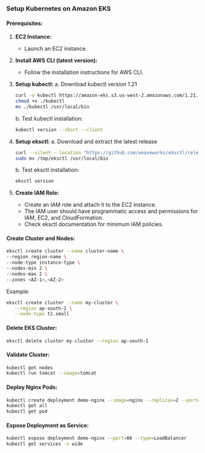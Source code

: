 

### Setup Kubernetes on Amazon EKS

#### Prerequisites:

1. **EC2 Instance:**
   - Launch an EC2 instance.

2. **Install AWS CLI (latest version):**
   - Follow the installation instructions for AWS CLI.

3. **Setup kubectl:**
   a. Download kubectl version 1.21
   ```bash
   curl -o kubectl https://amazon-eks.s3.us-west-2.amazonaws.com/1.21.2/2021-07-05/bin/linux/amd64/kubectl
   chmod +x ./kubectl
   mv ./kubectl /usr/local/bin
   ```
   b. Test kubectl installation:
   ```bash
   kubectl version --short --client
   ```

4. **Setup eksctl:**
   a. Download and extract the latest release
   ```bash
   curl --silent --location "https://github.com/weaveworks/eksctl/releases/latest/download/eksctl_$(uname -s)_amd64.tar.gz" | tar xz -C /tmp
   sudo mv /tmp/eksctl /usr/local/bin
   ```
   b. Test eksctl installation:
   ```bash
   eksctl version
   ```

5. **Create IAM Role:**
   - Create an IAM role and attach it to the EC2 instance.
   - The IAM user should have programmatic access and permissions for IAM, EC2, and CloudFormation.
   - Check eksctl documentation for minimum IAM policies.

#### Create Cluster and Nodes:

```bash
eksctl create cluster --name cluster-name \
--region region-name \
--node-type instance-type \
--nodes-min 2 \
--nodes-max 2 \
--zones <AZ-1>,<AZ-2>
```
Example:
```bash
eksctl create cluster --name my-cluster \
   --region ap-south-1 \
   --node-type t2.small
```

#### Delete EKS Cluster:

```bash
eksctl delete cluster my-cluster --region ap-south-1
```

#### Validate Cluster:

```bash
kubectl get nodes
kubectl run tomcat --image=tomcat
```

#### Deploy Nginx Pods:

```bash
kubectl create deployment demo-nginx --image=nginx --replicas=2 --port=80
kubectl get all
kubectl get pod
```

#### Expose Deployment as Service:

```bash
kubectl expose deployment demo-nginx --port=80 --type=LoadBalancer
kubectl get services -o wide
```

